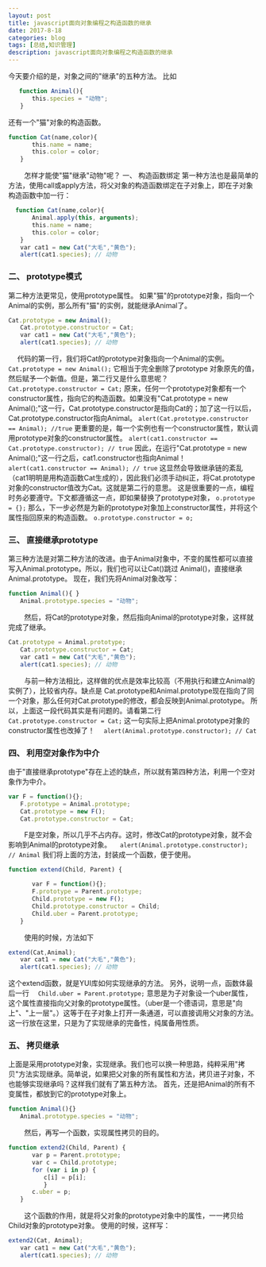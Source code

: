 ```yaml
---
layout: post
title: javascript面向对象编程之构造函数的继承
date: 2017-8-18
categories: blog
tags: [总结,知识管理]
description: javascript面向对象编程之构造函数的继承
---
```


今天要介绍的是，对象之间的"继承"的五种方法。
比如
```javascript
   function Animal(){
　　　　this.species = "动物";
　　}
```
<!--more-->

还有一个"猫"对象的构造函数。
```javascript
function Cat(name,color){
　　　　this.name = name;
　　　　this.color = color;
　　}
```
　　
怎样才能使"猫"继承"动物"呢？
一、 构造函数绑定
第一种方法也是最简单的方法，使用call或apply方法，将父对象的构造函数绑定在子对象上，即在子对象构造函数中加一行：
```javascript
  function Cat(name,color){
　　　　Animal.apply(this, arguments);
　　　　this.name = name;
　　　　this.color = color;
　　}
　　var cat1 = new Cat("大毛","黄色");
　　alert(cat1.species); // 动物
```

### 二、 prototype模式
第二种方法更常见，使用prototype属性。
如果"猫"的prototype对象，指向一个Animal的实例，那么所有"猫"的实例，就能继承Animal了。
```javascript
Cat.prototype = new Animal();
　　Cat.prototype.constructor = Cat;
　　var cat1 = new Cat("大毛","黄色");
　　alert(cat1.species); // 动物
```
　
代码的第一行，我们将Cat的prototype对象指向一个Animal的实例。
`Cat.prototype = new Animal();`
它相当于完全删除了prototype 对象原先的值，然后赋予一个新值。但是，第二行又是什么意思呢？
`Cat.prototype.constructor = Cat;`
原来，任何一个prototype对象都有一个constructor属性，指向它的构造函数。如果没有"Cat.prototype = new Animal();"这一行，Cat.prototype.constructor是指向Cat的；加了这一行以后，Cat.prototype.constructor指向Animal。
`alert(Cat.prototype.constructor == Animal); //true`
更重要的是，每一个实例也有一个constructor属性，默认调用prototype对象的constructor属性。
`alert(cat1.constructor == Cat.prototype.constructor); // true`
因此，在运行"Cat.prototype = new Animal();"这一行之后，cat1.constructor也指向Animal！
`alert(cat1.constructor == Animal); // true`
这显然会导致继承链的紊乱（cat1明明是用构造函数Cat生成的），因此我们必须手动纠正，将Cat.prototype对象的constructor值改为Cat。这就是第二行的意思。
这是很重要的一点，编程时务必要遵守。下文都遵循这一点，即如果替换了prototype对象，
`o.prototype = {};`
那么，下一步必然是为新的prototype对象加上constructor属性，并将这个属性指回原来的构造函数。
`o.prototype.constructor = o;`

### 三、 直接继承prototype
第三种方法是对第二种方法的改进。由于Animal对象中，不变的属性都可以直接写入Animal.prototype。所以，我们也可以让Cat()跳过 Animal()，直接继承Animal.prototype。
现在，我们先将Animal对象改写：
```javascript
function Animal(){ }
　　Animal.prototype.species = "动物";
```
　　
然后，将Cat的prototype对象，然后指向Animal的prototype对象，这样就完成了继承。
```javascript
Cat.prototype = Animal.prototype;
　　Cat.prototype.constructor = Cat;
　　var cat1 = new Cat("大毛","黄色");
　　alert(cat1.species); // 动物
```
　　
与前一种方法相比，这样做的优点是效率比较高（不用执行和建立Animal的实例了），比较省内存。缺点是 Cat.prototype和Animal.prototype现在指向了同一个对象，那么任何对Cat.prototype的修改，都会反映到Animal.prototype。
所以，上面这一段代码其实是有问题的。请看第二行
　`Cat.prototype.constructor = Cat;`
这一句实际上把Animal.prototype对象的constructor属性也改掉了！
　`alert(Animal.prototype.constructor); // Cat`

### 四、 利用空对象作为中介
由于"直接继承prototype"存在上述的缺点，所以就有第四种方法，利用一个空对象作为中介。
```javascript
var F = function(){};
　　F.prototype = Animal.prototype;
　　Cat.prototype = new F();
　　Cat.prototype.constructor = Cat;
```
　　
F是空对象，所以几乎不占内存。这时，修改Cat的prototype对象，就不会影响到Animal的prototype对象。
　`alert(Animal.prototype.constructor); // Animal`
我们将上面的方法，封装成一个函数，便于使用。
```javascript
function extend(Child, Parent) {

　　　　var F = function(){};
　　　　F.prototype = Parent.prototype;
　　　　Child.prototype = new F();
　　　　Child.prototype.constructor = Child;
　　　　Child.uber = Parent.prototype;
　　}
```
　　
使用的时候，方法如下
```javascript
extend(Cat,Animal);
　　var cat1 = new Cat("大毛","黄色");
　　alert(cat1.species); // 动物
```

这个extend函数，就是YUI库如何实现继承的方法。
另外，说明一点，函数体最后一行
　`Child.uber = Parent.prototype;`
意思是为子对象设一个uber属性，这个属性直接指向父对象的prototype属性。（uber是一个德语词，意思是"向上"、"上一层"。）这等于在子对象上打开一条通道，可以直接调用父对象的方法。这一行放在这里，只是为了实现继承的完备性，纯属备用性质。

### 五、 拷贝继承
上面是采用prototype对象，实现继承。我们也可以换一种思路，纯粹采用"拷贝"方法实现继承。简单说，如果把父对象的所有属性和方法，拷贝进子对象，不也能够实现继承吗？这样我们就有了第五种方法。
首先，还是把Animal的所有不变属性，都放到它的prototype对象上。
```javascript
function Animal(){}
　　Animal.prototype.species = "动物";
```
　　
然后，再写一个函数，实现属性拷贝的目的。
```javascript
function extend2(Child, Parent) {
　　　　var p = Parent.prototype;
　　　　var c = Child.prototype;
　　　　for (var i in p) {
　　　　　　c[i] = p[i];
　　　　　　}
　　　　c.uber = p;
　　}
```
　　
这个函数的作用，就是将父对象的prototype对象中的属性，一一拷贝给Child对象的prototype对象。
使用的时候，这样写：
```javascript
extend2(Cat, Animal);
　　var cat1 = new Cat("大毛","黄色");
　　alert(cat1.species); // 动物
```
　　